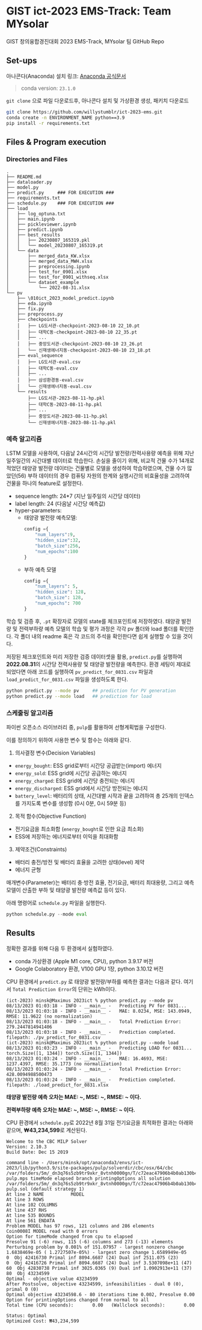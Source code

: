 # GIST ict-2023 EMS-Track: Team MYsolar

GIST 창의융합경진대회 2023 EMS-Track, MYsolar 팀 GitHub Repo

## Set-ups

아나콘다(Anaconda) 설치 링크: [Anaconda 공식문서](https://conda.io/projects/conda/en/latest/user-guide/install/download.html)

> conda version: `23.1.0`

`git clone` 으로 파일 다운로드후, 아나콘다 설치 및 가상환경 생성, 패키치 다운로드

```bash
git clone https://github.com/willystumblr/ict-2023-ems.git
conda create -n ENVIRONMENT_NAME python==3.9
pip install -r requirements.txt
```

## Files & Program execution

### Directories and Files

```plaintext
.
├── README.md
├── dataloader.py
├── model.py
├── predict.py     ### FOR EXECUTION ###
├── requirements.txt
├── schedule.py    ### FOR EXECUTION ###
├── load
│   ├── log_optuna.txt
│   ├── main.ipynb
│   ├── pickleviewer.ipynb
│   ├── predict.ipynb
│   ├── best_results
│   │   ├── 20230807_165319.pkl
│   │   └── model_20230807_165319.pt
│   └── data
│       ├── merged_data_KW.xlsx
│       ├── merged_data_MWH.xlsx
│       ├── preprocessing.ipynb
│       ├── test_for_0901.xlsx
│       ├── test_for_0901_withseq.xlsx
│       └── dataset_example
│           └── 2022-08-31.xlsx
└── pv
    ├── \010ict_2023_model_predict.ipynb
    ├── eda.ipynb
    ├── fix.py
    ├── preprocess.py
    ├── checkpoints
    │   ├── LG도서관-checkpoint-2023-08-10 22_10.pt
    │   ├── 대학C동-checkpoint-2023-08-10 22_35.pt
    │   ├── ...
    │   ├── 중앙도서관-checkpoint-2023-08-10 23_26.pt
    │   └── 신재생에너지동-checkpoint-2023-08-10 23_18.pt
    ├── eval_sequence
    │   ├── LG도서관-eval.csv
    │   ├── 대학C동-eval.csv
    │   ├── ...
    │   ├── 삼성환경동-eval.csv
    │   └── 신재생에너지동-eval.csv
    └── results
        ├── LG도서관-2023-08-11-hp.pkl
        ├── 대학C동-2023-08-11-hp.pkl
        ├── ...
        ├── 중앙도서관-2023-08-11-hp.pkl
        └── 신재생에너지동-2023-08-11-hp.pkl
```

### 예측 알고리즘

LSTM 모델을 사용하여, 다음날 24시간의 시간당 발전량/전력사용량 예측을 위해 지난 일주일간의 시간대별 데이터로 학습한다. 손실을 줄이기 위해, 비교적 건물 수가 14개로 적었던 태양광 발전량 데이터는 건물별로 모델을 생성하여 학습하였으며, 건물 수가 많았던(56) 부하 데이터의 경우 컴퓨팅 자원의 한계와 실행시간의 비효율성을 고려하여 건물을 하나의 feature로 설정한다.

- sequence length: 24*7 (지난 일주일의 시간당 데이터)
- label length: 24 (다음날 시간당 예측값)
- hyper-parameters:
  - 태양광 발전량 예측모델:
    ```python
    config ={
    	"num_layers":9,
    	"hidden_size":32,
    	"batch_size":256,
    	"num_epochs":100
    }
    ```
  - 부하 예측 모델
    ```python
    config ={
    	"num_layers": 5,
    	"hidden_size": 128,
    	"batch_size": 128,
    	"num_epochs": 700
    }
    ```

학습 및 검증 후, `.pt` 확장자로 모델의 state를 체크포인트에 저장하였다. 태양광 발전량 및 전력부하량 예측 모델의 학습 및 평가 과정은 각각 pv 폴더와 load 폴더를 확인한다. 각 폴더 내의 readme 혹은 각 코드의 주석을 확인한다면 쉽게 실행할 수 있을 것이다.

저장된 체크포인트와 미리 저장한 검증 데이터셋을 활용, `predict.py`를 실행하여 **2022.08.31**의 시간당 전력사용량 및 태양광 발전량을 예측한다. 환경 세팅이 제대로 되었다면 아래 코드를 실행하여 `pv_predict_for_0831.csv` 파일과 `load_predict_for_0831.csv` 파일을 생성하도록 한다.

```bash
python predict.py --mode pv     ## prediction for PV generation
python predict.py --mode load   ## prediction for load
```

### 스케줄링 알고리즘

파이썬 오픈소스 라이브러리 중,  `pulp`를 활용하여 선형계획법을 구성한다.

이를 정의하기 위하여 사용한 변수 및 함수는 아래와 같다.

1. 의사결정 변수(Decision Variables)

- `energy_bought`: ESS grid로부터 시간당 공급받는(import) 에너지
- `energy_sold`: ESS grid에 시간당 공급하는 에너지
- `energy_charged`: ESS grid에 시간당 충전되는 에너지
- `energy_discharged`: ESS grid에서 시간당 방전되는 에너지
- `battery_level`: 배터리의 상태, 시간대별 시작과 끝을 고려하여 총 25개의 인덱스를 가지도록 변수를 생성함 (0시 0분, 0시 59분 등)

2. 목적 함수(Objective Function)

- 전기요금을 최소화함 (`energy_bought`로 인한 요금 최소화)
- ESS에 저장하는 에너지로부터 이익을 최대화함

3. 제약조건(Constraints)

- 배터리 충전/방전 및 배터리 효율을 고려한 상태(level) 제약
- 에너지 균형

매개변수(Parameter)는 배터리 충·방전 효율, 전기요금, 배터리 최대용량, 그리고 예측모델이 산출한 부하 및 태양광 발전량 예측값 등이 있다.

아래 명령어로 `schedule.py` 파일을 실행한다.

```python
python schedule.py --mode eval
```

## Results

정확한 결과를 위해 다음 두 환경에서 실험하였다.

- conda 가상환경 (Apple M1 core, CPU), python 3.9.17 버전
- Google Colaboratory 환경, V100 GPU 1장, python 3.10.12 버전

CPU 환경에서 `predict.py` 로 태양광 발전량/부하를 예측한 결과는 다음과 같다. 여기서 `Total Prediction Error`의 단위는 kWh이다.

```plaintext
(ict-2023) minsk@Maximus 2023ict % python predict.py --mode pv  
08/13/2023 01:03:18 - INFO - __main__ -   Predicting PV for 0831...
08/13/2023 01:03:18 - INFO - __main__ -   MAE: 8.0234, MSE: 143.0949, RMSE: 11.9622 (no normalization)
08/13/2023 01:03:18 - INFO - __main__ -   Total Prediction Error: 279.2447814941406
08/13/2023 01:03:18 - INFO - __main__ -   Prediction completed. filepath: ./pv_predict_for_0831.csv
(ict-2023) minsk@Maximus 2023ict % python predict.py --mode load
08/13/2023 01:03:23 - INFO - __main__ -   Predicting LOAD for 0831...
torch.Size([1, 1344]) torch.Size([1, 1344])
08/13/2023 01:03:24 - INFO - __main__ -   MAE: 16.4693, MSE: 1237.4397, RMSE: 35.1773 (no normalization)
08/13/2023 01:03:24 - INFO - __main__ -   Total Prediction Error: 428.0094988500473
08/13/2023 01:03:24 - INFO - __main__ -   Prediction completed. filepath: ./load_predict_for_0831.xlsx
```

**태양광 발전량 예측 오차는 MAE: ~, MSE: ~, RMSE: ~ 이다.**

**전력부하량 예측 오차는 MAE: ~, MSE: ~, RMSE: ~ 이다.**

CPU 환경에서 `schedule.py`로 2022년 8월 31일 전기요금을 최적화한 결과는 아래와 같으며, **₩43,234,599**로 계산된다.

```plaintext
Welcome to the CBC MILP Solver 
Version: 2.10.3 
Build Date: Dec 15 2019 

command line - /Users/minsk/opt/anaconda3/envs/ict-2023/lib/python3.9/site-packages/pulp/solverdir/cbc/osx/64/cbc /var/folders/5m/_dn3q76s5zb9tr9xkr_8vtnh0000gn/T/c72eac47906b4b0ab130b4233eeb77a6-pulp.mps timeMode elapsed branch printingOptions all solution /var/folders/5m/_dn3q76s5zb9tr9xkr_8vtnh0000gn/T/c72eac47906b4b0ab130b4233eeb77a6-pulp.sol (default strategy 1)
At line 2 NAME          MODEL
At line 3 ROWS
At line 102 COLUMNS
At line 437 RHS
At line 535 BOUNDS
At line 561 ENDATA
Problem MODEL has 97 rows, 121 columns and 286 elements
Coin0008I MODEL read with 0 errors
Option for timeMode changed from cpu to elapsed
Presolve 91 (-6) rows, 115 (-6) columns and 273 (-13) elements
Perturbing problem by 0.001% of 151.07957 - largest nonzero change 1.6838469e-05 ( 1.2727507e-05%) - largest zero change 1.6589949e-05
0  Obj 42416730 Primal inf 8094.6687 (24) Dual inf 2511.075 (23)
0  Obj 42416726 Primal inf 8094.6687 (24) Dual inf 3.5307098e+11 (47)
60  Obj 42830738 Primal inf 3025.0365 (9) Dual inf 1.0902913e+11 (37)
80  Obj 43234599
Optimal - objective value 43234599
After Postsolve, objective 43234599, infeasibilities - dual 0 (0), primal 0 (0)
Optimal objective 43234598.6 - 80 iterations time 0.002, Presolve 0.00
Option for printingOptions changed from normal to all
Total time (CPU seconds):       0.00   (Wallclock seconds):       0.00

Status: Optimal
Optimized Cost: ₩43,234,599
```
